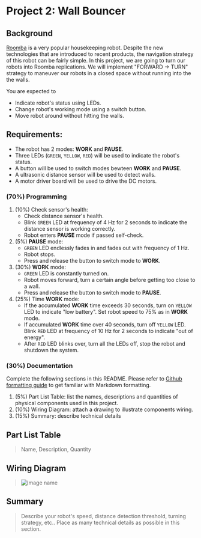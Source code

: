 # Project 2: Wall Bouncer

## Background
[Roomba](https://www.irobot.com/en_US/roomba.html) is a very popular housekeeping robot. Despite the new technologies that are introduced to recent products, the navigation strategy of this robot can be fairly simple. In this project, we are going to turn our robots into Roomba replications. We will implement "FORWARD -> TURN" strategy to maneuver our robots in a closed space without running into the the walls.

You are expected to
- Indicate robot's status using LEDs.
- Change robot's working mode using a switch button.
- Move robot around without hitting the walls.

## Requirements:
- The robot has 2 modes: **WORK** and **PAUSE**. 
- Three LEDs (`GREEN`, `YELLOW`, `RED`) will be used to indicate the robot's status.
- A button will be used to switch modes bewteen **WORK** and **PAUSE**.
- A ultrasonic distance sensor will be used to detect walls.
- A motor driver board will be used to drive the DC motors.

### (70%) Programming
1. (10%) Check sensor's health: 
    - Check distance sensor's health.
    - Blink `GREEN` LED at frequency of 4 Hz for 2 seconds to indicate the distance sensor is working correctly. 
    - Robot enters **PAUSE** mode if passed self-check.
2. (5%) **PAUSE** mode: 
    - `GREEN` LED endlessly fades in and fades out with frequency of 1 Hz. 
    - Robot stops.
    - Press and release the button to switch mode to **WORK**.
3. (30%) **WORK** mode: 
    - `GREEN` LED is constantly turned on. 
    - Robot moves forward, turn a certain angle before getting too close to a wall. 
    - Press and release the button to switch mode to **PAUSE**.
4. (25%) Time **WORK** mode:
    - If the accumulated **WORK** time exceeds 30 seconds, turn on `YELLOW` LED to indicate "low battery". Set robot speed to 75% as in **WORK** mode. 
    - If accumulated **WORK** time over 40 seconds, turn off `YELLOW` LED. Blink `RED` LED at frequency of 10 Hz for 2 seconds to indicate "out of energy".
    - After `RED` LED blinks over, turn all the LEDs off, stop the robot and shutdown the system. 

### (30%) Documentation
Complete the following sections in this README. Please refer to [Github formatting guide](https://docs.github.com/en/get-started/writing-on-github) to get familiar with Markdown formatting.
1. (5%) Part List Table: list the names, descriptions and quantities of physical components used in this project.
2. (10%) Wiring Diagram: attach a drawing to illustrate components wiring.
3. (15%) Summary: describe technical details

## Part List Table
> Name, Description, Quantity

## Wiring Diagram
> ![image name](link)

## Summary
> Describe your robot's speed, distance detection threshold, turning strategy, etc.. Place as many technical details as possible in this section.
